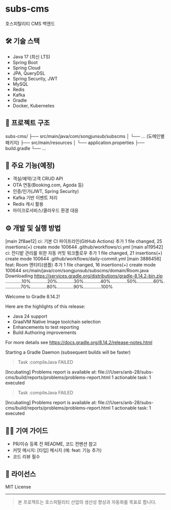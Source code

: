 # subs-cms

호스피탈리티 CMS 백엔드

## 🛠️ 기술 스택
- Java 17 (최신 LTS)
- Spring Boot
- Spring Cloud
- JPA, QueryDSL
- Spring Security, JWT
- MySQL
- Redis
- Kafka
- Gradle
- Docker, Kubernetes

## 📁 프로젝트 구조
subs-cms/
├── src/main/java/com/songjunsub/subscms
│   └── ... (도메인별 패키지)
├── src/main/resources
│   └── application.properties
├── build.gradle
└── ...

## 🚀 주요 기능(예정)
- 객실/예약/고객 CRUD API
- OTA 연동(Booking.com, Agoda 등)
- 인증/인가(JWT, Spring Security)
- Kafka 기반 이벤트 처리
- Redis 캐시 활용
- 마이크로서비스/클라우드 환경 대응

## ⚙️ 개발 및 실행 방법
[main 2f8ae12] ci: 기본 CI 파이프라인(GitHub Actions) 추가
 1 file changed, 25 insertions(+)
 create mode 100644 .github/workflows/ci.yml
[main a119542] ci: 잔디밭 관리를 위한 자동 커밋 워크플로우 추가
 1 file changed, 21 insertions(+)
 create mode 100644 .github/workflows/daily-commit.yml
[main 3886456] feat: Room 엔티티(샘플) 추가
 1 file changed, 16 insertions(+)
 create mode 100644 src/main/java/com/songjunsub/subscms/domain/Room.java
Downloading https://services.gradle.org/distributions/gradle-8.14.2-bin.zip
.............10%.............20%.............30%.............40%.............50%.............60%.............70%.............80%.............90%..............100%

Welcome to Gradle 8.14.2!

Here are the highlights of this release:
 - Java 24 support
 - GraalVM Native Image toolchain selection
 - Enhancements to test reporting
 - Build Authoring improvements

For more details see https://docs.gradle.org/8.14.2/release-notes.html

Starting a Gradle Daemon (subsequent builds will be faster)

> Task :compileJava FAILED

[Incubating] Problems report is available at: file:///Users/anb-28/subs-cms/build/reports/problems/problems-report.html
1 actionable task: 1 executed

> Task :compileJava FAILED

[Incubating] Problems report is available at: file:///Users/anb-28/subs-cms/build/reports/problems/problems-report.html
1 actionable task: 1 executed

## 🧑‍💻 기여 가이드
- PR/이슈 등록 전 README, 코드 컨벤션 참고
- 커밋 메시지: [타입] 메시지 (예: feat: 기능 추가)
- 코드 리뷰 필수

## 📝 라이선스
MIT License

---

> 본 프로젝트는 호스피탈리티 산업의 생산성 향상과 자동화를 목표로 합니다.
